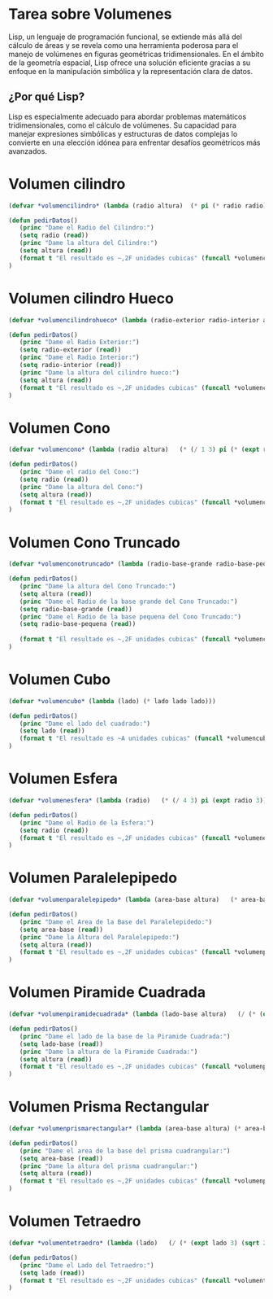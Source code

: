 # Tarea sobre Volumenes 

Lisp, un lenguaje de programación funcional, se extiende más allá del cálculo de áreas y se revela como una herramienta poderosa para el manejo de volúmenes en figuras geométricas tridimensionales. En el ámbito de la geometría espacial, Lisp ofrece una solución eficiente gracias a su enfoque en la manipulación simbólica y la representación clara de datos.

## ¿Por qué Lisp?

Lisp es especialmente adecuado para abordar problemas matemáticos tridimensionales, como el cálculo de volúmenes. Su capacidad para manejar expresiones simbólicas y estructuras de datos complejas lo convierte en una elección idónea para enfrentar desafíos geométricos más avanzados.

# Volumen cilindro
```lisp
(defvar *volumencilindro* (lambda (radio altura)  (* pi (* radio radio) altura)))
```

```lisp
(defun pedirDatos()
   (princ "Dame el Radio del Cilindro:")
   (setq radio (read))
   (princ "Dame la altura del Cilindro:")
   (setq altura (read))
   (format t "El resultado es ~,2F unidades cubicas" (funcall *volumencilindro* radio altura))
)
```
# Volumen cilindro Hueco
```lisp
(defvar *volumencilindrohueco* (lambda (radio-exterior radio-interior altura)   (* pi altura (- (expt radio-exterior 2) (expt radio-interior 2)))))
```
```lisp
(defun pedirDatos()
   (princ "Dame el Radio Exterior:")
   (setq radio-exterior (read))
   (princ "Dame el Radio Interior:")
   (setq radio-interior (read))
   (princ "Dame la altura del cilindro hueco:")
   (setq altura (read))
   (format t "El resultado es ~,2F unidades cubicas" (funcall *volumencilindrohueco* radio-exterior radio-interior altura))
)
```
# Volumen Cono
```lisp
(defvar *volumencono* (lambda (radio altura)   (* (/ 1 3) pi (* (expt radio 2) altura))))
```

```lisp
(defun pedirDatos()
   (princ "Dame el radio del Cono:")
   (setq radio (read))
   (princ "Dame la altura del Cono:")
   (setq altura (read))
   (format t "El resultado es ~,2F unidades cubicas" (funcall *volumencono*  radio altura))
)
```

# Volumen Cono Truncado
```lisp
(defvar *volumenconotruncado* (lambda (radio-base-grande radio-base-pequena altura)   (* (/ pi 3) altura (+ (expt radio-base-grande 2) (* radio-base-grande radio-base-pequena) (expt radio-base-pequena 2)))))
```
```lisp
(defun pedirDatos()
   (princ "Dame la altura del Cono Truncado:")
   (setq altura (read))
   (princ "Dame el Radio de la base grande del Cono Truncado:")
   (setq radio-base-grande (read))
   (princ "Dame el Radio de la base pequena del Cono Truncado:")
   (setq radio-base-pequena (read))
   
   (format t "El resultado es ~,2F unidades cubicas" (funcall *volumenconotruncado* radio-base-grande radio-base-pequena altura))
)
```

# Volumen Cubo
```lisp
(defvar *volumencubo* (lambda (lado) (* lado lado lado)))
```

```lisp
(defun pedirDatos()
   (princ "Dame el lado del cuadrado:")
   (setq lado (read))
   (format t "El resultado es ~A unidades cubicas" (funcall *volumencubo* lado))
)
```

# Volumen Esfera
```lisp
(defvar *volumenesfera* (lambda (radio)   (* (/ 4 3) pi (expt radio 3))))
```
```lisp
(defun pedirDatos()
   (princ "Dame el Radio de la Esfera:")
   (setq radio (read))
   (format t "El resultado es ~,2F unidades cubicas" (funcall *volumenesfera* radio))
)
```

# Volumen Paralelepipedo
```lisp
(defvar *volumenparalelepipedo* (lambda (area-base altura)   (* area-base altura)))
```

```lisp
(defun pedirDatos()
   (princ "Dame el Area de la Base del Paralelepidedo:")
   (setq area-base (read))
   (princ "Dame la Altura del Paralelepipedo:")
   (setq altura (read))
   (format t "El resultado es ~,2F unidades cubicas" (funcall *volumenparalelepipedo* area-base altura))
)
```

# Volumen Piramide Cuadrada
```lisp
(defvar *volumenpiramidecuadrada* (lambda (lado-base altura)   (/ (* (expt lado-base 2) altura) 3)))
```
```lisp
(defun pedirDatos()
   (princ "Dame el lado de la base de la Piramide Cuadrada:")
   (setq lado-base (read))
   (princ "Dame la altura de la Piramide Cuadrada:")
   (setq altura (read))
   (format t "El resultado es ~,2F unidades cubicas" (funcall *volumenpiramidecuadrada* lado-base altura))
)
```

# Volumen Prisma Rectangular
```lisp
(defvar *volumenprismarectangular* (lambda (area-base altura) (* area-base altura)))
```
```lisp
(defun pedirDatos()
   (princ "Dame el area de la base del prisma cuadrangular:")
   (setq area-base (read))
   (princ "Dame la altura del prisma cuadrangular:")
   (setq altura (read))
   (format t "El resultado es ~,2F unidades cubicas" (funcall *volumenprismarectangular* area-base altura))
)
```
# Volumen Tetraedro
```lisp
(defvar *volumentetraedro* (lambda (lado)   (/ (* (expt lado 3) (sqrt 2)) 12)))
```
```lisp
(defun pedirDatos()
   (princ "Dame el Lado del Tetraedro:")
   (setq lado (read))
   (format t "El resultado es ~,2F unidades cubicas" (funcall *volumentetraedro* lado))
)
```